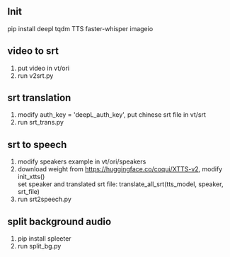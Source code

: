 ## Init
pip install deepl tqdm TTS faster-whisper imageio
## video to srt
1. put video in vt/ori
2. run v2srt.py  
## srt translation
1. modify auth_key = 'deepL_auth_key', put chinese srt file in vt/srt
2. run srt_trans.py  
## srt to speech
1. modify speakers example in vt/ori/speakers  
2. download weight from https://huggingface.co/coqui/XTTS-v2, modify init_xtts()  
set speaker and translated srt file: translate_all_srt(tts_model, speaker, srt_file)
3. run srt2speech.py  
## split background audio
1. pip install spleeter
2. run split_bg.py